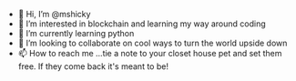 - 👋 Hi, I’m @mshicky
- 👀 I’m interested in blockchain and learning my way around coding
- 🌱 I’m currently learning python
- 💞️ I’m looking to collaborate on cool ways to turn the world upside down
- 📫 How to reach me ...tie a note to your closet house pet and set them free. If they come back it's meant to be!

<!---
mshicky/mshicky is a ✨ special ✨ repository because its `README.md` (this file) appears on your GitHub profile.
You can click the Preview link to take a look at your changes.
--->
